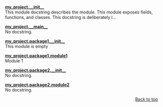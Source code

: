 **[my\_project.\_\_init\_\_](/docs/api/modules/my_project/__init__/README.md)**
<br>
This module docstring describes the module. This module exposes fields, functions, and classes. This docstring is deliberately l...


**[my\_project.\_\_main\_\_](/docs/api/modules/my_project/__main__/README.md)**
<br>
No docstring.


**[my\_project.package1.\_\_init\_\_](/docs/api/modules/my_project/package1/__init__/README.md)**
<br>
This module is empty


**[my\_project.package1.module1](/docs/api/modules/my_project/package1/module1/README.md)**
<br>
Module 1


**[my\_project.package2.\_\_init\_\_](/docs/api/modules/my_project/package2/__init__/README.md)**
<br>
No docstring.

**[my\_project.package2.module2](/docs/api/modules/my_project/package2/module2/README.md)**
<br>
No docstring.

<p align="right"><a href="#myproject-api-reference">Back to top</a></p>

